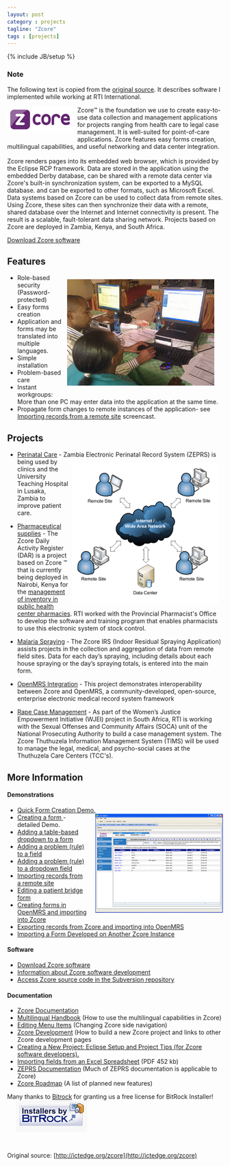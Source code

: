 ```yaml
---
layout: post
category : projects
tagline: "Zcore"
tags : [projects]
---
```

{% include JB/setup %}

### Note

The following text is copied from the [original source](http://ictedge.org/zcore).
It describes software I implemented while working at RTI International.

<p class="nomargintop">
<img src="/images/rti/zcore_logo_md.png" style="float: left; margin-right: 10px; margin-bottom: 10px;" alt="Zcore logo" class="imageborderthin" />Zcore&trade; is the foundation we use to create easy-to-use data collection and management applications for projects ranging from health care to legal case management.
It is well-suited for point-of-care applications.
Zcore features easy forms creation, multilingual capabilities, and useful networking and data center integration. <br />
<br />
Zcore renders pages into its embedded web browser, which is provided by the Eclipse RCP framework.
Data are stored in the application using the embedded Derby database, can be shared with a remote data center via Zcore's built-in synchronization system,
can be exported to a MySQL database.
and can be exported to other formats, such as Microsoft Excel.
Data systems based on Zcore can be used to collect data from remote sites.
Using Zcore, these sites can then synchronize their data with a remote, shared database over the Internet and Internet connectivity is present.
The result is a scalable, fault-tolerant data sharing network.
Projects based on Zcore are deployed in Zambia, Kenya, and South Africa.</p>

<p class="nomargintop"><a href="http://ictedge.org/downloads" class="downloadicon" title="Link to downloads page">Download Zcore software</a></p>

<h2 class="nomargintop">Features</h2>
<ul><li><p><img width="344" vspace="12" hspace="3" height="248" align="right" src="/images/rti/zcore-dar_training_nairobi.jpg" class="imageborderthin" style="float: right; margin-right: 20px; margin-bottom: 20px;" title="Pharmacists in Nairobi, Kenya, learn how to use Zcore-DAR software to manage pharmaceutical supplies." alt="Pharmacists in Nairobi, Kenya, learn how to use Zcore-DAR software to manage pharmaceutical supplies." /></p>
Role-based security (Password-protected)</li>
<li>Easy forms creation</li>
<li>Application and forms may be translated into multiple languages.</li><li>Simple installation</li>
<li>Problem-based care</li>
<li>Instant workgroups: More than one PC may enter data into the application at the same time.</li>
<li>Propagate form changes to remote instances of the application- see <a href="/images/rti/resources/demos/zephyr-admin-import-data/" title="Zephyr admin import data">Importing records from a remote site</a> screencast.</li>
</ul>
<h2>Projects</h2>
<ul>
<li><a href="http://ictedge.orgprojects/zeprs" title="Link to the perinatal care Zeprs">Perinatal Care</a> - Zambia Electronic Perinatal Record <img width="341" height="330" src="/images/rti/zeprs_simple_network_diagram_sm_0.PNG" class="imageborderthin" style="float: right; margin: 10px;" title="Diagram showing remote Zcore sites synchronizing with a central database." alt="Diagram showing remote Zcore sites synchronizing with a central database." />System (ZEPRS) is being used by clinics and the University Teaching Hospital in Lusaka, Zambia to improve patient care.</li></ul>
<ul>
<li><a href="http://ictedge.orgprojects/wrKenya">Pharmaceutical supplies</a> - The Zcore Daily Activity Register (DAR) is a project based on Zcore&nbsp;&trade; that is currently being deployed in Nairobi, Kenya for the <a href="/node/170" title="Link to Wireless Reach Kenya Partnership Project">management of inventory in public health center pharmacies</a>.
RTI worked with the Provincial Pharmacist's Office to develop the software and training program that enables pharmacists to use this electronic system of stock control.</li></ul>
<ul>
  <li><a href="projects/irsa">Malaria Spraying</a> - The Zcore IRS (Indoor Residual Spraying Application) assists projects in the collection and aggregation of data from remote field sites.
  Data for each day&rsquo;s spraying, including details about each house spraying or the day&rsquo;s spraying totals, is entered into the main form.
  </li>
</ul>
<ul>
<li><a href="http://ictedge.org/node/181">OpenMRS Integration</a> - This project demonstrates interoperability between Zcore and OpenMRS, a community-developed, open-source, enterprise electronic medical record system framework</li></ul>
<ul>
<li><a href="http://ictedge.orgprojects/rape_case_mgmt">Rape Case Management</a> - As part of the Women&rsquo;s Justice Empowerment Initiative (WJEI) project in South Africa, RTI is working with the Sexual Offenses and Community Affairs (SOCA) unit of the National Prosecuting Authority to build a case management system.
The Zcore Thuthuzela Information Management System (TIMS) will be used to manage the legal, medical, and psycho-social cases at the Thuthuzela Care Centers (TCC's).</li>
</ul>
<h2>More Information</h2>
<h4>Demonstrations</h4>
<ul>
<li><a href="http://ictedge.org/files/resources/demos/zcore_quick_form_creation/" title="Link to Zcore form creation demo">Quick Form Creation Demo.</a><img src="/images/rti/zcoreScreenshot01.jpg" style="float: right; margin-left: 20px; margin-bottom: 20px;" title="Zcore Screencast" alt="Zcore Screencast" /></li>
<li><a href="http://ictedge.org/files/resources/demos/zephyr-admin-create-form/" title="Link to creating a form detail demo">Creating a form </a>- detailed Demo.</li>
<li><a href="http://ictedge.org/files/resources/demos/zephyr-admin-dropdown/" title="Link to adding a table-based dropdown to a form">Adding a table-based dropdown to a form</a></li>
<li><a href="http://ictedge.org/files/resources/demos/zephyr-admin-create-rule/" title="Link to adding a problem (rule) to a field">Adding a problem (rule) to a field</a></li>
<li><a href="http://ictedge.org/files/resources/demos/zephyr-admin-enum-rule/" title="Link to adding a problem (rule) to a dropdown field">Adding a problem (rule) to a dropdown field</a></li>
<li><a href="http://ictedge.org/files/resources/demos/zephyr-admin-import-data/" title="Importing records from a remote site">Importing records from a remote site</a></li>
<li><a href="http://ictedge.org/files/resources/demos/dar_edit_patient_bridge_table/" title="Editing a patient bridge form">Editing a patient bridge form</a></li>
<li><a href="http://ictedge.org/files/resources/demos/openmrs-zcore-import-forms/" title="Link to reating forms in OpenMRS and importing into Zcore">Creating forms in OpenMRS and importing into Zcore</a></li>
<li><a href="http://ictedge.org/files/resources/demos/zcore-openmrs-record-import/" title="Link to exporting records from Zcore and importing into OpenMRS">Exporting records from Zcore and importing into OpenMRS</a></li>
<li><a href="http://ictedge.org/files/resources/demos/zcore_import_form/" title="Link to Importing a form Developed on Another Zcore Instance ">Importing a Form Developed on Another Zcore Instance </a></li></ul>
<h4>Software</h4>
<ul><li><a href="http://ictedge.org/downloads" class="downloadicon" title="Link to downloads page">Download Zcore software</a></li>
<li><a href="http://www.ictedge.org/zcore/dev">Information about Zcore software development</a></li>
<li><a href="http://www.ictedge.org/repos/zcore-base/" title="Link to the Subversion repository">Access Zcore source code in the Subversion repository</a></li>
</ul>
<h4>Documentation</h4>
<ul>
<li><a href="http://ictedge.org/node/631">Zcore Documentation</a></li>
<li><a href="http://ictedge.org/zcore/multilingual" title="Link to multilingual handbook">Multilingual Handbook</a> (How to use the multilingual capabilities in Zcore)</li>
<li><a href="http://ictedge.org/zcore/menuItems" title="Link to editing menu items">Editing Menu Items</a> (Changing Zcore side navigation)</li>
<li><a href="http://ictedge.org/node/168" title="Link to Zcore software development">Zcore Development</a> (How to build a new Zcore project and links to other Zcore development pages</li>
<li><a href="http://ictedge.org/files/Creating a new Zcore project.pdf" title="Creating a new project document">Creating a New Project: Eclipse Setup and Project Tips (for Zcore software developers).</a></li>
<li><a href="http://ictedge.org/files/Importing fields from an Excel Spreadsheet.pdf" title="Importing fields from an excel spreadsheet">Importing fields from an Excel Spreadsheet</a> (PDF 452 kb)</li>
<li><a href="http://ictedge.org/zeprs/book" title="Link to ZEPRS documentation">ZEPRS Documentation</a> (Much of ZEPRS documentation is applicable to Zcore)</li>
<li><a href="http://ictedge.org/zcore/roadmap" title="Link to Zcore roadmap.">Zcore Roadmap</a> (A list of planned new features)</li></ul>
<div>Many thanks to <a href="http://installbuilder.bitrock.com/" target="_blank">Bitrock</a>  for granting us a free license for BitRock Installer!<a href="http://installbuilder.bitrock.com/" title="Link to the Bitrock intaller" target="_blank"><img src="/images/rti/bitrock.jpg" style="margin-left: 20px; vertical-align: middle;" title="BitRock Logo" alt="BitRock Logo" /></a></div><p>&nbsp;</p>


Original source: [http://ictedge.org/zcore](http://ictedge.org/zcore)
 